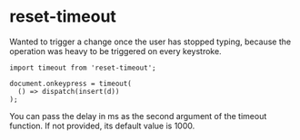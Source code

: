 # reset-timeout

Wanted to trigger a change once the user has stopped typing, because the operation was heavy to be triggered on every keystroke.

```
import timeout from 'reset-timeout';

document.onkeypress = timeout(
  () => dispatch(insert(d))
);
```

You can pass the delay in ms as the second argument of the timeout function. If not provided, its default value is 1000.
